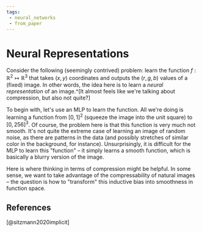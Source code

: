 ```yaml
---
tags:
 - neural_networks
 - from_paper
---
```


# Neural Representations

Consider the following (seemingly contrived) problem: learn the function $f:\mathbb{R}^2\mapsto \mathbb{R}^3$ that takes $(x,y)$ coordinates and outputs the $(r,g,b)$ values of a (fixed) image. In other words, the idea here is to learn a *neural representation* of an image.^[It almost feels like we're talking about compression, but also not quite?]

To begin with, let's use an MLP to learn the function. All we're doing is learning a function from $[0,1]^2$ (squeeze the image into the unit square) to $[0,256]^3$. Of course, the problem here is that this function is very much not smooth. It's not quite the extreme case of learning an image of random noise, as there are patterns in the data (and possibly stretches of similar color in the background, for instance). Unsurprisingly, it is difficult for the MLP to learn this "function" – it simply learns a smooth function, which is basically a blurry version of the image.

Here is where thinking in terms of compression might be helpful. In some sense, we want to take advantage of the compressability of natural images – the question is how to "transform" this inductive bias into smoothness in function space.


## References

[@sitzmann2020implicit]